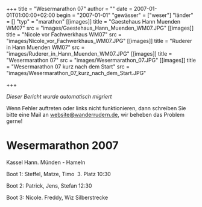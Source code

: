 +++
title = "Wesermarathon 07"
author = ""
date = 2007-01-01T01:00:00+02:00
begin = "2007-01-01"
"gewässer" = ["weser"]
"länder" = []
"typ" = "marathon"
[[images]]
title = "Gaestehaus Hann Muenden WM07"
src = "images/Gaestehaus_Hann_Muenden_WM07.JPG"
[[images]]
title = "Nicole vor Fachwerkhaus WM07"
src = "images/Nicole_vor_Fachwerkhaus_WM07.JPG"
[[images]]
title = "Ruderer in Hann Muenden WM07"
src = "images/Ruderer_in_Hann_Muenden_WM07.JPG"
[[images]]
title = "Wesermarathon 07"
src = "images/Wesermarathon_07.JPG"
[[images]]
title = "Wesermarathon 07 kurz nach dem Start"
src = "images/Wesermarathon_07_kurz_nach_dem_Start.JPG"

+++


*Dieser Bericht wurde automatisch migriert*

Wenn Fehler auftreten oder links nicht funktionieren, dann schreiben Sie bitte eine Mail an website@wanderrudern.de, wir beheben das Problem gerne!



# Wesermarathon 2007


Kassel Hann. Münden - Hameln

Boot 1: Steffel, Matze, Timo  3. Platz 10:30

Boot 2: Patrick, Jens, Stefan 12:30

Boot 3: Nicole. Freddy, Wiz Silberstrecke
